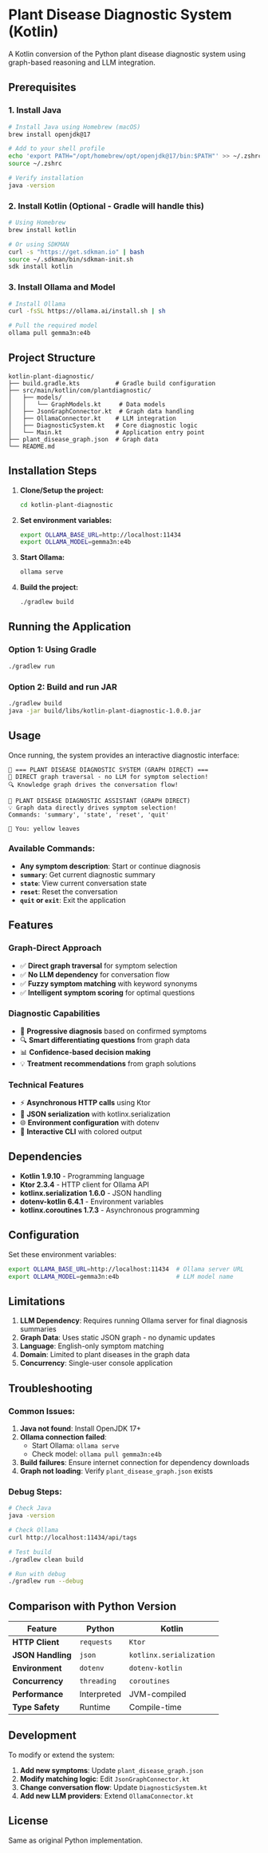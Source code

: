 # Plant Disease Diagnostic System (Kotlin)

A Kotlin conversion of the Python plant disease diagnostic system using graph-based reasoning and LLM integration.

## Prerequisites

### 1. Install Java
```bash
# Install Java using Homebrew (macOS)
brew install openjdk@17

# Add to your shell profile
echo 'export PATH="/opt/homebrew/opt/openjdk@17/bin:$PATH"' >> ~/.zshrc
source ~/.zshrc

# Verify installation
java -version
```

### 2. Install Kotlin (Optional - Gradle will handle this)
```bash
# Using Homebrew
brew install kotlin

# Or using SDKMAN
curl -s "https://get.sdkman.io" | bash
source ~/.sdkman/bin/sdkman-init.sh
sdk install kotlin
```

### 3. Install Ollama and Model
```bash
# Install Ollama
curl -fsSL https://ollama.ai/install.sh | sh

# Pull the required model
ollama pull gemma3n:e4b
```

## Project Structure

```
kotlin-plant-diagnostic/
├── build.gradle.kts          # Gradle build configuration
├── src/main/kotlin/com/plantdiagnostic/
│   ├── models/
│   │   └── GraphModels.kt     # Data models
│   ├── JsonGraphConnector.kt  # Graph data handling
│   ├── OllamaConnector.kt    # LLM integration
│   ├── DiagnosticSystem.kt   # Core diagnostic logic
│   └── Main.kt               # Application entry point
├── plant_disease_graph.json  # Graph data
└── README.md
```

## Installation Steps

1. **Clone/Setup the project:**
   ```bash
   cd kotlin-plant-diagnostic
   ```

2. **Set environment variables:**
   ```bash
   export OLLAMA_BASE_URL=http://localhost:11434
   export OLLAMA_MODEL=gemma3n:e4b
   ```

3. **Start Ollama:**
   ```bash
   ollama serve
   ```

4. **Build the project:**
   ```bash
   ./gradlew build
   ```

## Running the Application

### Option 1: Using Gradle
```bash
./gradlew run
```

### Option 2: Build and run JAR
```bash
./gradlew build
java -jar build/libs/kotlin-plant-diagnostic-1.0.0.jar
```

## Usage

Once running, the system provides an interactive diagnostic interface:

```
🌱 === PLANT DISEASE DIAGNOSTIC SYSTEM (GRAPH DIRECT) ===
🎯 DIRECT graph traversal - no LLM for symptom selection!
🔍 Knowledge graph drives the conversation flow!

🌿 PLANT DISEASE DIAGNOSTIC ASSISTANT (GRAPH DIRECT)
💡 Graph data directly drives symptom selection!
Commands: 'summary', 'state', 'reset', 'quit'

🌱 You: yellow leaves
```

### Available Commands:
- **Any symptom description**: Start or continue diagnosis
- **`summary`**: Get current diagnostic summary
- **`state`**: View current conversation state
- **`reset`**: Reset the conversation
- **`quit` or `exit`**: Exit the application

## Features

### Graph-Direct Approach
- ✅ **Direct graph traversal** for symptom selection
- ✅ **No LLM dependency** for conversation flow
- ✅ **Fuzzy symptom matching** with keyword synonyms
- ✅ **Intelligent symptom scoring** for optimal questions

### Diagnostic Capabilities
- 🎯 **Progressive diagnosis** based on confirmed symptoms
- 🔍 **Smart differentiating questions** from graph data
- 📊 **Confidence-based decision making**
- 💡 **Treatment recommendations** from graph solutions

### Technical Features
- ⚡ **Asynchronous HTTP calls** using Ktor
- 🔄 **JSON serialization** with kotlinx.serialization
- 🌐 **Environment configuration** with dotenv
- 📱 **Interactive CLI** with colored output

## Dependencies

- **Kotlin 1.9.10** - Programming language
- **Ktor 2.3.4** - HTTP client for Ollama API
- **kotlinx.serialization 1.6.0** - JSON handling
- **dotenv-kotlin 6.4.1** - Environment variables
- **kotlinx.coroutines 1.7.3** - Asynchronous programming

## Configuration

Set these environment variables:

```bash
export OLLAMA_BASE_URL=http://localhost:11434  # Ollama server URL
export OLLAMA_MODEL=gemma3n:e4b                # LLM model name
```

## Limitations

1. **LLM Dependency**: Requires running Ollama server for final diagnosis summaries
2. **Graph Data**: Uses static JSON graph - no dynamic updates
3. **Language**: English-only symptom matching
4. **Domain**: Limited to plant diseases in the graph data
5. **Concurrency**: Single-user console application

## Troubleshooting

### Common Issues:

1. **Java not found**: Install OpenJDK 17+
2. **Ollama connection failed**: 
   - Start Ollama: `ollama serve`
   - Check model: `ollama pull gemma3n:e4b`
3. **Build failures**: Ensure internet connection for dependency downloads
4. **Graph not loading**: Verify `plant_disease_graph.json` exists

### Debug Steps:
```bash
# Check Java
java -version

# Check Ollama
curl http://localhost:11434/api/tags

# Test build
./gradlew clean build

# Run with debug
./gradlew run --debug
```

## Comparison with Python Version

| Feature | Python | Kotlin |
|---------|---------|---------|
| **HTTP Client** | `requests` | `Ktor` |
| **JSON Handling** | `json` | `kotlinx.serialization` |
| **Environment** | `dotenv` | `dotenv-kotlin` |
| **Concurrency** | `threading` | `coroutines` |
| **Performance** | Interpreted | JVM-compiled |
| **Type Safety** | Runtime | Compile-time |

## Development

To modify or extend the system:

1. **Add new symptoms**: Update `plant_disease_graph.json`
2. **Modify matching logic**: Edit `JsonGraphConnector.kt`
3. **Change conversation flow**: Update `DiagnosticSystem.kt`
4. **Add new LLM providers**: Extend `OllamaConnector.kt`

## License

Same as original Python implementation. 